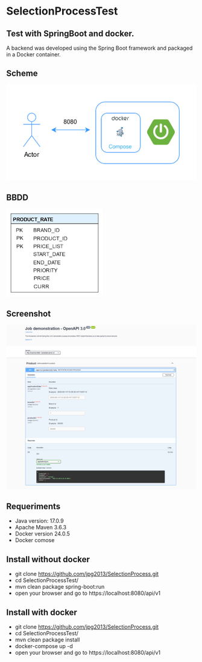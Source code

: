 # SelectionProcessTest

## Test with SpringBoot and docker.
A backend was developed using the Spring Boot framework and packaged in a Docker container.

## Scheme
![Scheme](https://github.com/jdlpg/SelectionProcessTest/blob/develop/Docs/Diagrams/Scheme.png?raw=true)

## BBDD
![BBDD](https://github.com/jdlpg/SelectionProcessTest/blob/develop/Docs/Diagrams/BBDD.png?raw=true)

## Screenshot
![BBDD](https://github.com/jdlpg/SelectionProcessTest/blob/develop/Docs/Diagrams/ScreenShot.png?raw=true)

## Requeriments
* Java version: 17.0.9
* Apache Maven 3.6.3
* Docker version 24.0.5
* Docker comose
## Install without docker
* git clone https://github.com/jpg2013/SelectionProcess.git
* cd SelectionProcessTest/
* mvn clean package spring-boot:run
* open your browser and go to https://localhost:8080/api/v1
## Install with docker
* git clone https://github.com/jpg2013/SelectionProcess.git
* cd SelectionProcessTest/
* mvn clean package install
* docker-compose up -d
* open your browser and go to https://localhost:8080/api/v1
